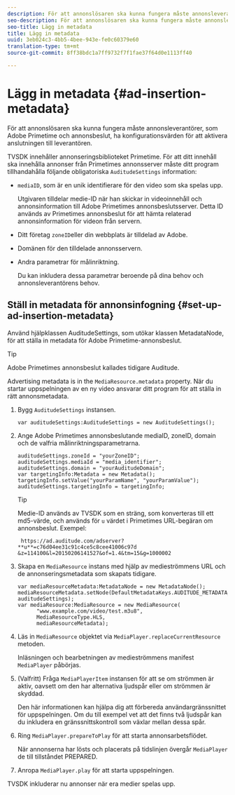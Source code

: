 ```yaml
---
description: För att annonslösaren ska kunna fungera måste annonsleverantörer, som Adobe Primetime och annonsbeslut, ha konfigurationsvärden för att aktivera anslutningen till leverantören.
seo-description: För att annonslösaren ska kunna fungera måste annonsleverantörer, som Adobe Primetime och annonsbeslut, ha konfigurationsvärden för att aktivera anslutningen till leverantören.
seo-title: Lägg in metadata
title: Lägg in metadata
uuid: 3eb024c3-4bb5-4bee-943e-fe0c60379e60
translation-type: tm+mt
source-git-commit: 8ff38bdc1a7ff9732f7f1fae37f64d0e1113ff40

---
```



# Lägg in metadata {#ad-insertion-metadata}

För att annonslösaren ska kunna fungera måste annonsleverantörer, som Adobe Primetime och annonsbeslut, ha konfigurationsvärden för att aktivera anslutningen till leverantören.

TVSDK innehåller annonseringsbiblioteket Primetime. För att ditt innehåll ska innehålla annonser från Primetimes annonsserver måste ditt program tillhandahålla följande obligatoriska `AuditudeSettings` information:

* `mediaID`, som är en unik identifierare för den video som ska spelas upp.

   Utgivaren tilldelar medie-ID när han skickar in videoinnehåll och annonsinformation till Adobe Primetimes annonsbeslutsserver. Detta ID används av Primetimes annonsbeslut för att hämta relaterad annonsinformation för videon från servern.

* Ditt företag `zoneID`eller din webbplats är tilldelad av Adobe.
* Domänen för den tilldelade annonsservern.
* Andra parametrar för målinriktning.

   Du kan inkludera dessa parametrar beroende på dina behov och annonsleverantörens behov.

## Ställ in metadata för annonsinfogning {#set-up-ad-insertion-metadata}

Använd hjälpklassen AuditudeSettings, som utökar klassen MetadataNode, för att ställa in metadata för Adobe Primetime-annonsbeslut.

>[!TIP]
>
>Adobe Primetimes annonsbeslut kallades tidigare Auditude.

Advertising metadata is in the `MediaResource.metadata` property. När du startar uppspelningen av en ny video ansvarar ditt program för att ställa in rätt annonsmetadata.

1. Bygg `AuditudeSettings` instansen.

   ```
   var auditudeSettings:AuditudeSettings = new AuditudeSettings();
   ```

1. Ange Adobe Primetimes annonsbeslutande mediaID, zoneID, domain och de valfria målinriktningsparametrarna.

   ```
   auditudeSettings.zoneId = "yourZoneID"; 
   auditudeSettings.mediaId = "media_identifier"; 
   auditudeSettings.domain = "yourAuditudeDomain"; 
   var targetingInfo:Metadata = new Metadata(); 
   targetingInfo.setValue("yourParamName", "yourParamValue"); 
   auditudeSettings.targetingInfo = targetingInfo;
   ```

   >[!TIP]
   >
   >Medie-ID används av TVSDK som en sträng, som konverteras till ett md5-värde, och används för `u` värdet i Primetimes URL-begäran om annonsbeslut. Exempel:
   >
   >
   >` https://ad.auditude.com/adserver? **u**=c76d04ee31c91c4ce5c8cee41006c97d &z=114100&l=20150206141527&of=1.4&tm=15&g=1000002`

1. Skapa en `MediaResource` instans med hjälp av medieströmmens URL och de annonseringsmetadata som skapats tidigare.

   ```
   var mediaResourceMetadata:MetadataNode = new MetadataNode(); 
   mediaResourceMetadata.setNode(DefaultMetadataKeys.AUDITUDE_METADATA_KEY, auditudeSettings); 
   var mediaResource:MediaResource = new MediaResource( 
         "www.example.com/video/test.m3u8", 
         MediaResourceType.HLS,  
         mediaResourceMetadata);
   ```

1. Läs in `MediaResource` objektet via `MediaPlayer.replaceCurrentResource` metoden.

   Inläsningen och bearbetningen av medieströmmens manifest `MediaPlayer` påbörjas.

1. (Valfritt) Fråga `MediaPlayerItem` instansen för att se om strömmen är aktiv, oavsett om den har alternativa ljudspår eller om strömmen är skyddad.

   Den här informationen kan hjälpa dig att förbereda användargränssnittet för uppspelningen. Om du till exempel vet att det finns två ljudspår kan du inkludera en gränssnittskontroll som växlar mellan dessa spår.

1. Ring `MediaPlayer.prepareToPlay` för att starta annonsarbetsflödet.

   När annonserna har lösts och placerats på tidslinjen övergår `MediaPlayer` de till tillståndet PREPARED.
1. Anropa `MediaPlayer.play` för att starta uppspelningen.

TVSDK inkluderar nu annonser när era medier spelas upp.